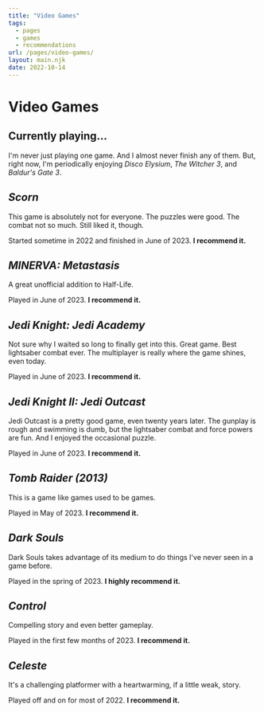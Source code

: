 ```yaml
---
title: "Video Games"
tags:
  - pages
  - games
  - recommendations
url: /pages/video-games/
layout: main.njk
date: 2022-10-14
---
```


# Video Games

## Currently playing...

I'm never just playing one game. And I almost never finish any of them. But, right now, I'm periodically enjoying *Disco Elysium*, *The Witcher 3*, and *Baldur's Gate 3*.

## *Scorn*

This game is absolutely not for everyone. The puzzles were good. The combat not so much. Still liked it, though.

Started sometime in 2022 and finished in June of 2023. **I recommend it.**

## *MINERVA: Metastasis*

A great unofficial addition to Half-Life.

Played in June of 2023. **I recommend it.**

## *Jedi Knight: Jedi Academy*

Not sure why I waited so long to finally get into this. Great game. Best lightsaber combat ever. The multiplayer is really where the game shines, even today.

Played in June of 2023. **I recommend it.**

## *Jedi Knight II: Jedi Outcast*

Jedi Outcast is a pretty good game, even twenty years later. The gunplay is rough and swimming is dumb, but the lightsaber combat and force powers are fun. And I enjoyed the occasional puzzle.

Played in June of 2023. **I recommend it.**

## *Tomb Raider (2013)*

This is a game like games used to be games.

Played in May of 2023. **I recommend it.**

## *Dark Souls*

Dark Souls takes advantage of its medium to do things I've never seen in a game before.

Played in the spring of 2023. **I highly recommend it.**

## *Control*

Compelling story and even better gameplay.

Played in the first few months of 2023. **I recommend it.**

## *Celeste*

It's a challenging platformer with a heartwarming, if a little weak, story.

Played off and on for most of 2022. **I recommend it.**
